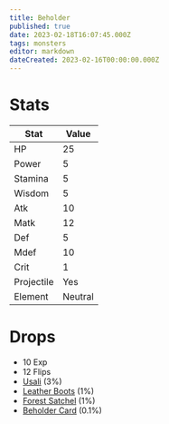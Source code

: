 ```yaml
---
title: Beholder
published: true
date: 2023-02-18T16:07:45.000Z
tags: monsters
editor: markdown
dateCreated: 2023-02-16T00:00:00.000Z
---
```


# Stats
|Stat|Value|
|-|-|
|HP|25|
|Power|5|
|Stamina|5|
|Wisdom|5|
|Atk|10|
|Matk|12|
|Def|5|
|Mdef|10|
|Crit|1|
|Projectile|Yes|
|Element|Neutral|

# Drops
 * 10 Exp
 * 12 Flips
 * [Usali](/items/usali.md) (3%)
 * [Leather Boots](/items/leather-boots.md) (1%)
 * [Forest Satchel](/items/forest-satchel.md) (1%)
 * [Beholder Card](/items/beholder-card.md) (0.1%)
